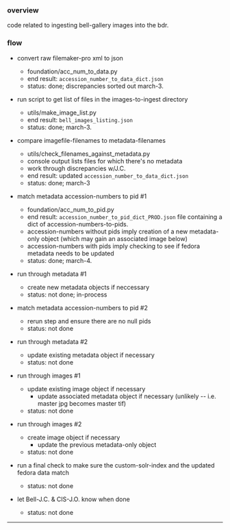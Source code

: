 ### overview ###

code related to ingesting bell-gallery images into the bdr.


### flow ###

- convert raw filemaker-pro xml to json
    - foundation/acc_num_to_data.py
    - end result: `accession_number_to_data_dict.json`
    - status: done; discrepancies sorted out march-3.

- run script to get list of files in the images-to-ingest directory
    - utils/make_image_list.py
    - end result: `bell_images_listing.json`
    - status: done; march-3.

- compare imagefile-filenames to metadata-filenames
    - utils/check_filenames_against_metadata.py
    - console output lists files for which there's no metadata
    - work through discrepancies w/J.C.
    - end result: updated `accession_number_to_data_dict.json`
    - status: done; march-3

- match metadata accession-numbers to pid #1
    - foundation/acc_num_to_pid.py
    - end result: `accession_number_to_pid_dict_PROD.json` file containing a dict of accession-numbers-to-pids.
    - accession-numbers without pids imply creation of a new metadata-only object (which may gain an associated image below)
    - accession-numbers with pids imply checking to see if fedora metadata needs to be updated
    - status: done; march-4.

- run through metadata #1
    - create new metadata objects if neccessary
    - status: not done; in-process

- match metadata accession-numbers to pid #2
    - rerun step and ensure there are no null pids
    - status: not done

- run through metadata #2
    - update existing metadata object if necessary
    - status: not done

- run through images #1
    - update existing image object if necessary
        - update associated metadata object if necessary (unlikely -- i.e. master jpg becomes master tif)
    - status: not done

- run through images #2
    - create image object if necessary
        - update the previous metadata-only object
    - status: not done

- run a final check to make sure the custom-solr-index and the updated fedora data match
    - status: not done

- let Bell-J.C. & CIS-J.O. know when done
    - status: not done

---
